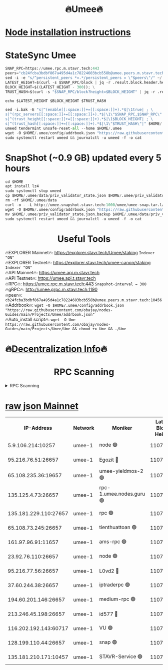 <h1 align="center"> 🔥Umee🔥</h1>


[Node installation instructions](https://github.com/obajay/nodes-Guides/tree/main/Projects/Umee)
=
# StateSync Umee
```python
SNAP_RPC=https://umee.rpc.m.stavr.tech:443
peers="cb24fcba3bdbf867a495d4a1c78224603bcb558b@umee.peers.m.stavr.tech:10456"
sed -i -e "s/^persistent_peers *=.*/persistent_peers = \"$peers\"/" ~/.umee/config/config.toml
LATEST_HEIGHT=$(curl -s $SNAP_RPC/block | jq -r .result.block.header.height); \
BLOCK_HEIGHT=$((LATEST_HEIGHT - 300)); \
TRUST_HASH=$(curl -s "$SNAP_RPC/block?height=$BLOCK_HEIGHT" | jq -r .result.block_id.hash)

echo $LATEST_HEIGHT $BLOCK_HEIGHT $TRUST_HASH

sed -i.bak -E "s|^(enable[[:space:]]+=[[:space:]]+).*$|\1true| ; \
s|^(rpc_servers[[:space:]]+=[[:space:]]+).*$|\1\"$SNAP_RPC,$SNAP_RPC\"| ; \
s|^(trust_height[[:space:]]+=[[:space:]]+).*$|\1$BLOCK_HEIGHT| ; \
s|^(trust_hash[[:space:]]+=[[:space:]]+).*$|\1\"$TRUST_HASH\"|" $HOME/.umee/config/config.toml
umeed tendermint unsafe-reset-all --home $HOME/.umee
wget -O $HOME/.umee/config/addrbook.json "https://raw.githubusercontent.com/obajay/nodes-Guides/main/Projects/Umee/addrbook.json"
sudo systemctl restart umeed && journalctl -u umeed -f -o cat
```
# SnapShot (~0.9 GB) updated every 5 hours
```python
cd $HOME
apt install lz4
sudo systemctl stop umeed
cp $HOME/.umee/data/priv_validator_state.json $HOME/.umee/priv_validator_state.json.backup
rm -rf $HOME/.umee/data
curl -o - -L http://umee.snapshot.stavr.tech:1000/umee/umee-snap.tar.lz4 | lz4 -c -d - | tar -x -C $HOME/.umee --strip-components 2
wget -O $HOME/.umee/config/addrbook.json "https://raw.githubusercontent.com/obajay/nodes-Guides/main/Projects/Umee/addrbook.json"
mv $HOME/.umee/priv_validator_state.json.backup $HOME/.umee/data/priv_validator_state.json
sudo systemctl restart umeed && journalctl -u umeed -f -o cat
```
 <h1 align="center"> Useful Tools</h1>

🔥EXPLORER Mainnet🔥:      https://explorer.stavr.tech/Umee/staking             `Indexer "ON"` \
🔥EXPLORER Testnet🔥:        https://explorer.stavr.tech/umee-canon/staking      `Indexer "ON"` \
🔥API Mainnet🔥:                   https://umee.api.m.stavr.tech \
🔥API Testnet🔥:                     https://umee.api.t.stavr.tech \
🔥RPC🔥:                           https://umee.rpc.m.stavr.tech:443                     `Snapshot-interval = 300` \
🔥gRPC🔥:                              http://umee.grpc.m.stavr.tech:1190 \
🔥peer🔥:                     `cb24fcba3bdbf867a495d4a1c78224603bcb558b@umee.peers.m.stavr.tech:10456` \
🔥Addrbook🔥:    ```wget -O $HOME/.umee/config/addrbook.json "https://raw.githubusercontent.com/obajay/nodes-Guides/main/Projects/Umee/addrbook.json"``` \
🔥Auto_install script🔥: ```wget -O Ume https://raw.githubusercontent.com/obajay/nodes-Guides/main/Projects/Umee/Ume && chmod +x Ume && ./Ume```

🔥[Decentralization Info](https://github.com/obajay/StateSync-snapshots/tree/main/Projects/Umee/Decentralization)🔥
=

<h1 align="center"> RPC Scanning</h1>

<details>
<summary>RPC Scanning</summary>

<h2 align="center"> We scan nodes in real time every 4 hours. And we provide the final result of RPC endpoints.
We cannot influence the operation of these nodes in any way. </h2>


```python
If Voting Power is higher than 0 --> then the Node is a validator of the network and may be subject to attack and be a potential threat to the chain.
```
```python
We marked such validators with a red symbol
```

</details>

[raw json Mainnet](https://rpc-check.umeem.stavr.tech/umeem/rpc-umeem-result.json)
=



<table><tr><th>IP-Address</th><th>Network</th><th>Moniker</th><th>Latest Block Height</th><th>Earliest Block Height</th><th>Catching Up</th><th>Tx Index</th><th>Voting Power</th><th>Scan Time</th></tr><tr><td>5.9.106.214:10257</td><td>umee-1</td><td>node 🟢</td><td>11070906</td><td>7942001</td><td>False</td><td>on</td><td>0</td><td>2024-03-18T07:28:32.682257405UTC</td></tr><tr><td>95.216.76.51:26657</td><td>umee-1</td><td>Egozit 🔴</td><td>11070913</td><td>8262001</td><td>False</td><td>off</td><td>38819109</td><td>2024-03-18T07:29:16.743659233UTC</td></tr><tr><td>65.108.235.36:19657</td><td>umee-1</td><td>umee-yieldmos-2 🟢</td><td>11070870</td><td>9575548</td><td>False</td><td>on</td><td>0</td><td>2024-03-18T07:25:03.946811152UTC</td></tr><tr><td>135.125.4.73:26657</td><td>umee-1</td><td>rpc-1.umee.nodes.guru 🟢</td><td>11070913</td><td>10691018</td><td>False</td><td>on</td><td>0</td><td>2024-03-18T07:29:17.028686232UTC</td></tr><tr><td>135.181.229.110:27657</td><td>umee-1</td><td>rpc 🟢</td><td>11070879</td><td>10754071</td><td>False</td><td>on</td><td>0</td><td>2024-03-18T07:25:55.484028137UTC</td></tr><tr><td>65.108.73.245:26657</td><td>umee-1</td><td>tienthuattoan 🟢</td><td>11070893</td><td>10787155</td><td>False</td><td>on</td><td>0</td><td>2024-03-18T07:27:19.000994905UTC</td></tr><tr><td>161.97.96.91:11657</td><td>umee-1</td><td>ams-rpc 🟢</td><td>11070924</td><td>10929930</td><td>False</td><td>on</td><td>0</td><td>2024-03-18T07:30:16.945854312UTC</td></tr><tr><td>23.92.76.110:26657</td><td>umee-1</td><td>node 🟢</td><td>11070933</td><td>10938001</td><td>False</td><td>on</td><td>0</td><td>2024-03-18T07:31:10.392839111UTC</td></tr><tr><td>95.216.77.56:26657</td><td>umee-1</td><td>L0vd2 🔴</td><td>11070924</td><td>10970923</td><td>False</td><td>off</td><td>38561643</td><td>2024-03-18T07:30:16.705472419UTC</td></tr><tr><td>37.60.244.38:26657</td><td>umee-1</td><td>iptraderpc 🟢</td><td>11070879</td><td>11013104</td><td>False</td><td>on</td><td>0</td><td>2024-03-18T07:25:53.086706935UTC</td></tr><tr><td>194.60.201.146:26657</td><td>umee-1</td><td>medium-rpc 🟢</td><td>11070886</td><td>11013104</td><td>False</td><td>on</td><td>0</td><td>2024-03-18T07:26:35.119585781UTC</td></tr><tr><td>213.246.45.198:26657</td><td>umee-1</td><td>id577 🔴</td><td>11070884</td><td>11029001</td><td>False</td><td>on</td><td>35123625</td><td>2024-03-18T07:26:24.492866546UTC</td></tr><tr><td>116.202.192.143:60717</td><td>umee-1</td><td>VU 🟢</td><td>11070875</td><td>11042001</td><td>False</td><td>off</td><td>0</td><td>2024-03-18T07:25:31.543389881UTC</td></tr><tr><td>128.199.110.44:26657</td><td>umee-1</td><td>snap 🟢</td><td>11070922</td><td>11069992</td><td>False</td><td>off</td><td>0</td><td>2024-03-18T07:30:05.921370156UTC</td></tr><tr><td>135.181.210.171:10457</td><td>umee-1</td><td>STAVR-Service 🟢</td><td>11070917</td><td>11070001</td><td>False</td><td>on</td><td>0</td><td>2024-03-18T07:29:38.012882604UTC</td></tr></table>
